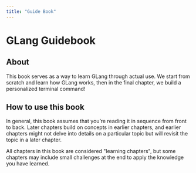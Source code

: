 ```yaml
---
title: "Guide Book"
---
```


# GLang Guidebook

## About
This book serves as a way to learn GLang through actual use. We start from scratch and learn how GLang works, then in the final chapter, we build a personalized terminal command!

## How to use this book
In general, this book assumes that you’re reading it in sequence from front to back. Later chapters build on concepts in earlier chapters, and earlier chapters might not delve into details on a particular topic but will revisit the topic in a later chapter.

All chapters in this book are considered "learning chapters", but some chapters may include small challenges at the end to apply the knowledge you have learned.
